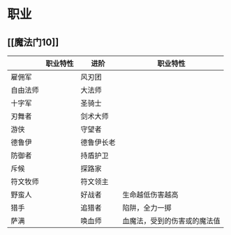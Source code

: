 # 职业

##  [[魔法门10]]

|          | 职业特性 | 进阶       | 职业特性                     |
| -------- | -------- | ---------- | ---------------------------- |
| 雇佣军   |          | 风刃团     |                              |
| 自由法师 |          | 大法师     |                              |
| 十字军   |          | 圣骑士     |                              |
| 刃舞者   |          | 剑术大师   |                              |
| 游侠     |          | 守望者     |                              |
| 德鲁伊   |          | 德鲁伊长老 |                              |
| 防御者   |          | 持盾护卫   |                              |
| 斥候     |          | 探路家     |                              |
| 符文牧师 |          | 符文领主   |                              |
| 野蛮人   |          | 好战者     | 生命越低伤害越高             |
| 猎手     |          | 追猎者     | 陷阱，全力一掷               |
| 萨满     |          | 唤血师     | 血魔法，受到的伤害或的魔法值 |

